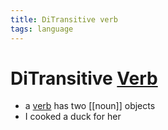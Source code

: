 ```yaml
---
title: DiTransitive verb
tags: language
---
```


# DiTransitive [Verb](Verb.md)
- a [verb](Verb.md) has two [[noun]] objects 
- I cooked a duck for her


















































































